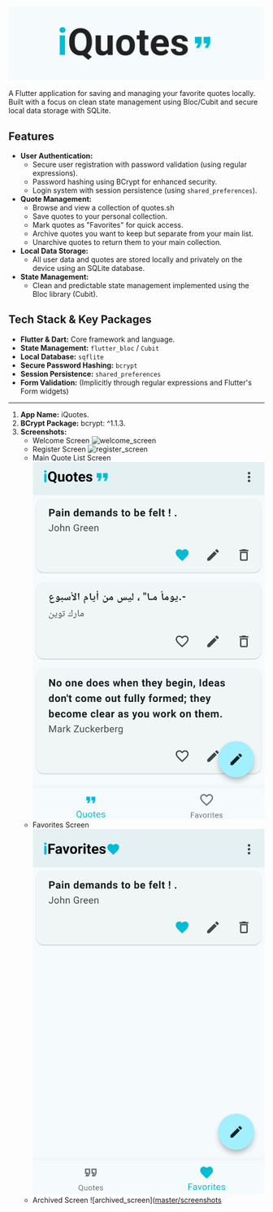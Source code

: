  ![iquotes](https://github.com/Sonialr7iny/iQuotes/blob/master/screenshots/iqutes_app.png)

A Flutter application for saving and managing your favorite quotes locally. Built with a focus on clean state management using Bloc/Cubit and secure local data storage with SQLite.

## Features

*   **User Authentication:**
    *   Secure user registration with password validation (using regular expressions).
    *   Password hashing using BCrypt for enhanced security.
    *   Login system with session persistence (using `shared_preferences`).
*   **Quote Management:**
    *   Browse and view a collection of quotes.sh
    *   Save quotes to your personal collection.
    *   Mark quotes as "Favorites" for quick access.
    *   Archive quotes you want to keep but separate from your main list.
    *   Unarchive quotes to return them to your main collection.
*   **Local Data Storage:**
    *   All user data and quotes are stored locally and privately on the device using an SQLite database.
*   **State Management:**
    *   Clean and predictable state management implemented using the Bloc library (Cubit).

## Tech Stack & Key Packages

*   **Flutter & Dart:** Core framework and language.
*   **State Management:** `flutter_bloc` / `Cubit`
*   **Local Database:** `sqflite`
*   **Secure Password Hashing:** `bcrypt`
*   **Session Persistence:** `shared_preferences`
*   **Form Validation:** (Implicitly through regular expressions and Flutter's Form widgets)

---


1.  **App Name:** iQuotes.
2.  **BCrypt Package:** bcrypt: ^1.1.3.
3.  **Screenshots:** 
    *   Welcome Screen ![welcome_screen](https://github.com/Sonialr7iny/iQuotes/blob/master/Screenshot_welcome.png)
    *   Register Screen ![register_screen](https://github.com/Sonialr7iny/iQuotes/blob/master/Screenshot_register.png)
    *   Main Quote List Screen ![quotes_screen](https://github.com/Sonialr7iny/iQuotes/blob/master/screenshots/Screenshot_iquotes.png)
    *   Favorites Screen ![favorite_screen](https://github.com/Sonialr7iny/iQuotes/blob/master/screenshots/Screenshot_favorites.png)
    *   Archived Screen ![archived_screen]([master/screenshots](https://github.com/Sonialr7iny/iQuotes/blob/master/Screenshot_more.png)

